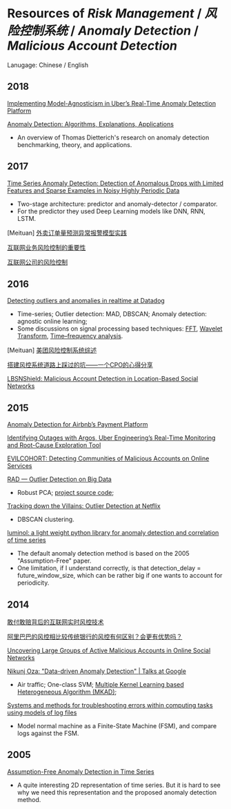 # Resources of *Risk Management* / *风险控制系统* / *Anomaly Detection* / *Malicious Account Detection*

Lanugage: Chinese / English

## 2018

[Implementing Model-Agnosticism in Uber’s Real-Time Anomaly Detection Platform](https://eng.uber.com/anomaly-detection/)

[Anomaly Detection: Algorithms, Explanations, Applications](https://www.microsoft.com/en-us/research/video/anomaly-detection-algorithms-explanations-applications/)

- An overview of Thomas Dietterich's research on anomaly detection benchmarking, theory, and applications.

## 2017

[Time Series Anomaly Detection: Detection of Anomalous Drops with Limited Features and Sparse Examples in Noisy Highly Periodic Data](https://arxiv.org/pdf/1708.03665.pdf)

- Two-stage architecture: predictor and anomaly-detector / comparator.
- For the predictor they used Deep Learning models like DNN, RNN, LSTM.

[Meituan] [外卖订单量预测异常报警模型实践](https://tech.meituan.com/order-holtwinter.html)

[互联网业务风险控制的重要性](https://www.jianshu.com/p/bd6eb2d2b91b)

[互联网公司的风险控制](https://yq.aliyun.com/articles/136434)

## 2016

[Detecting outliers and anomalies in realtime at Datadog](https://www.youtube.com/watch?v=mG4ZpEhRKHA)

- Time-series; Outlier detection: MAD, DBSCAN; Anomaly detection: agnostic online learning;
- Some discussions on signal processing based techniques: [FFT](https://en.wikipedia.org/wiki/Fast_Fourier_transform), [Wavelet Transform](https://en.wikipedia.org/wiki/Wavelet_transform), [Time–frequency analysis](https://en.wikipedia.org/wiki/Time–frequency_analysis).

[Meituan] [美团风险控制系统综述](https://tech.meituan.com/online-risk-control.html) 

[搭建风控系统道路上踩过的坑——一个CPO的心得分享](http://bigsec.com/bigsec-news/wechat-161010-CPOfenxiang)

[LBSNShield: Malicious Account Detection in Location-Based Social Networks](https://pdfs.semanticscholar.org/3f5f/1b61fa856a2512afa9afe79b66b274dad59e.pdf)

## 2015

[Anomaly Detection for Airbnb’s Payment Platform](https://medium.com/airbnb-engineering/anomaly-detection-for-airbnb-s-payment-platform-e3b0ec513199)

[Identifying Outages with Argos, Uber Engineering’s Real-Time Monitoring and Root-Cause Exploration Tool](https://eng.uber.com/argos/)

[EVILCOHORT: Detecting Communities of Malicious Accounts on Online Services](http://www0.cs.ucl.ac.uk/staff/G.Stringhini/papers/evilcohort-usenix2015.pdf)

[RAD — Outlier Detection on Big Data](https://medium.com/netflix-techblog/rad-outlier-detection-on-big-data-d6b0494371cc)

- Robust PCA; [project source code](https://github.com/Netflix/Surus);

[Tracking down the Villains: Outlier Detection at Netflix](https://medium.com/netflix-techblog/tracking-down-the-villains-outlier-detection-at-netflix-40360b31732)

- DBSCAN clustering.

[luminol: a light weight python library for anomaly detection and correlation of time series](https://github.com/linkedin/luminol)

- The default anomaly detection method is based on the 2005 "Assumption-Free" paper.
- One limitation, if I understand correctly, is that detection_delay = future_window_size, which can be rather big if one wants to account for periodicity.

## 2014

[敢付敢赔背后的互联网实时风控技术](http://www.infoq.com/cn/presentations/internet-real-time-wind-control-technology)

[阿里巴巴的风控相比较传统银行的风控有何区别？会更有优势吗？](https://www.zhihu.com/question/23184094)

[Uncovering Large Groups of Active Malicious Accounts in Online Social Networks](https://users.cs.duke.edu/~xwy/publications/SynchroTrap-ccs14.pdf)

[Nikunj Oza: "Data-driven Anomaly Detection" | Talks at Google](https://www.youtube.com/watch?v=5mBiac_dhbs&t=1175s)

- Air traffic; One-class SVM; [Multiple Kernel Learning based Heterogeneous Algorithm (MKAD)](https://c3.nasa.gov/dashlink/projects/34/);

[Systems and methods for troubleshooting errors within computing tasks using models of log files](https://patents.google.com/patent/US9552249B1/en)

- Model normal machine as a Finite-State Machine (FSM), and compare logs against the FSM.

## 2005

[Assumption-Free Anomaly Detection in Time Series](http://www.cs.ucr.edu/~wli/publications/WeiL_AnomalyDetection.doc)

- A quite interesting 2D representation of time series. But it is hard to see why we need this representation and the proposed anomaly detection method.
